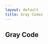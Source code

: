 ```yaml
---
layout: default
title: Gray Codes
---
```


## Gray Code



<!--
Created:  Tue 24 Jun 2014 10:43 AM
-->
